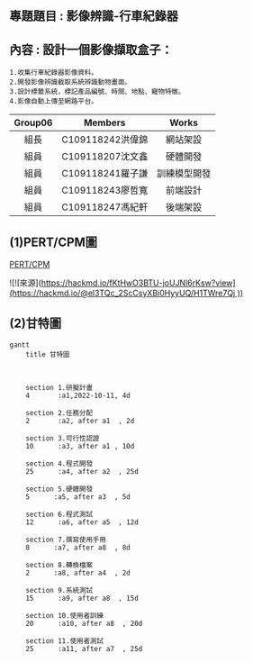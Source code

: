 
## 專題題目 : 影像辨識-行車紀錄器
## 內容 : 設計一個影像擷取盒子：
    1.收集行車紀錄器影像資料。
    2.開發影像辨識截取系統辨識動物畫面。
    3.設計標籤系統，標記產品編號、時間、地點、寵物特徵。
    4.影像自動上傳至網路平台。


|Group06|Members|Works|
|:----:|:----:|:-----:|
|組長|C109118242洪偉錦|網站架設|
|組員|C109118207沈文鑫|硬體開發|
|組員|C109118241羅子謙|訓練模型開發|
|組員|C109118243廖哲寬|前端設計|
|組員|C109118247馮紀軒|後端架設|


**(1)PERT/CPM圖**
---
[PERT/CPM](https://hackmd.io/@el3TQc_2ScCsyXBi0HyyUQ/H1TWre7Qj)

![![來源]([https://hackmd.io/fKtHwO3BTU-joUJNl6rKsw?view](https://hackmd.io/@el3TQc_2ScCsyXBi0HyyUQ/H1TWre7Qj
))](https://user-images.githubusercontent.com/113969755/195119825-c6a9474d-c939-4898-8356-30e8592600c9.png)


**(2)甘特圖**
---
```mermaid
gantt
    title 甘特圖

    

    section 1.研擬計畫
    4       :a1,2022-10-11, 4d
   
    section 2.任務分配
    2       :a2, after a1  , 2d
    
    section 3.可行性認證
    10      :a3, after a1 , 10d
    
    section 4.程式開發
    25      :a4, after a2  , 25d
    
    section 5.硬體開發
    5      :a5, after a3  , 5d
    
    section 6.程式測試
    12      :a6, after a5  , 12d
    
    section 7.撰寫使用手冊
    8      :a7, after a8  , 8d
    
    section 8.轉換檔案
    2      :a8, after a4  , 2d
    
    section 9.系統測試
    15      :a9, after a8  , 15d
    
    section 10.使用者訓練
    20      :a10, after a8  , 20d
    
    section 11.使用者測試
    25      :a11, after a7  , 25d
